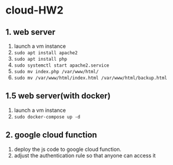 # cloud-HW2
## 1. web server
1. launch a vm instance
2. `sudo apt install apache2`
3. `sudo apt install php`
4. `sudo systemctl start apache2.service`
5. `sudo mv index.php /var/www/html/`
5. `sudo mv /var/www/html/index.html /var/www/html/backup.html`

## 1.5 web server(with docker)
1. launch a vm instance
2. `sudo docker-compose up -d`

## 2. google cloud function
1. deploy the js code to google cloud function.
2. adjust the authentication rule so that anyone can access it